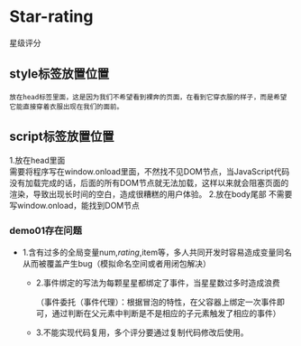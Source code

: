 # Star-rating
星级评分


## style标签放置位置
    放在head标签里面，这是因为我们不希望看到裸奔的页面，在看到它穿衣服的样子，而是希望它能直接穿着衣服出现在我们的面前。
## script标签放置位置
1.放在head里面    
    需要将程序写在window.onload里面，不然找不见DOM节点，当JavaScript代码没有加载完成的话，后面的所有DOM节点就无法加载，这样以来就会阻塞页面的渲染，导致出现长时间的空白，造成很糟糕的用户体验。
2.放在body尾部
    不需要写window.onload，能找到DOM节点

### demo01存在问题
 * 1.含有过多的全局变量num,$rating,$item等，多人共同开发时容易造成变量同名从而被覆盖产生bug（模拟命名空间或者用闭包解决）

   * 2.事件绑定的写法为每颗星星都绑定了事件，当星星数过多时造成浪费

   	    （事件委托（事件代理）：根据冒泡的特性，在父容器上绑定一次事件即可，通过判断在父元素中判断是不是相应的子元素触发了相应的事件）

   * 3.不能实现代码复用，多个评分要通过复制代码修改后使用。
